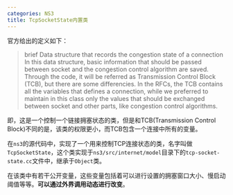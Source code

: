```yaml
---
categories: NS3
title: TcpSocketState内置类
---
```


官方给出的定义如下：

> brief Data structure that records the congestion state of a connection In this data structure, basic information that should be passed between socket and the congestion control algorithm are saved. Through the code, it will be referred as Transmission Control Block (TCB), but there are some differencies. In the RFCs, the TCB contains all the variables that defines a connection, while we preferred to maintain in this class only the values that should be exchanged between socket and other parts, like congestion control algorithms.

即，这是一个控制一个链接拥塞状态的类，但是和TCB(Transmission Control Block)不同的是，该类的权限更小，而TCB包含一个连接中所有的变量。

在`ns3`的源代码中，实现了一个用来控制TCP连接状态的类，名字叫做`TcpSocketState`，这个类实现于`ns3/src/internet/model`目录下的`tcp-socket-state.cc`文件中，继承于`Object`类。

在该类中有若干公开变量，这些变量包括着可以进行设置的拥塞窗口大小、慢启动阈值等等。**可以通过外界调用动态进行改变**。

